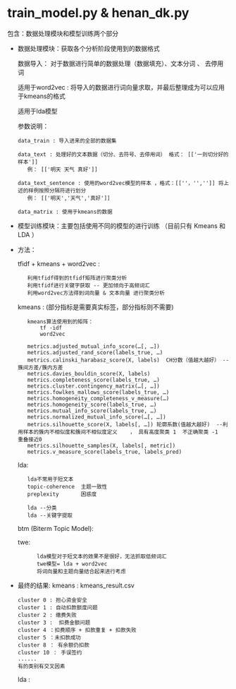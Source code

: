 
# train_model.py  & henan_dk.py 

包含：数据处理模块和模型训练两个部分

   * 数据处理模块：获取各个分析阶段使用到的数据格式

     数据导入： 对于数据进行简单的数据处理（数据填充）、文本分词 、 去停用词
     
     适用于word2vec : 将导入的数据进行词向量求取，并最后整理成为可以应用于kmeans的格式
     
     适用于lda模型

     参数说明：   
        
         data_train : 导入进来的全部的数据集
         
         data_text : 处理好的文本数据（切分、去符号、去停用词） 格式： [['一则切分好的样本']]
            例： [['明天 天气 真好']]
         
         data_text_sentence : 使用的word2vec模型的样本 ，格式：[[''，'','']] 将上述的样例按照分隔符进行划分
            例： [['明天','天气','真好']]
         
         data_matrix : 使用于kmeans的数据 
         
        
 
   * 模型训练模块：主要包括使用不同的模型的进行训练 （目前只有 Kmeans 和 LDA ）
   
   * 方法：
   
        tfidf + kmeans + word2vec :
        
            利用tfidf得到的tfidf矩阵进行聚类分析
            利用tfidf进行关键字获取 -- 更加倾向于高频词汇
            利用word2vec方法得到词向量 & 文本向量 进行聚类分析
        
        kmeans : (部分指标是需要真实标签，部分指标则不需要)
        
            kmeans算法使用到的矩阵：
                tf -idf 
                word2vec
         
            metrics.adjusted_mutual_info_score(…[, …])	
            metrics.adjusted_rand_score(labels_true, …)	
            metrics.calinski_harabasz_score(X, labels)	CH分数（值越大越好） --  簇间方差/簇内方差 
            metrics.davies_bouldin_score(X, labels)
            metrics.completeness_score(labels_true, …)	
            metrics.cluster.contingency_matrix(…[, …])	
            metrics.fowlkes_mallows_score(labels_true, …)	
            metrics.homogeneity_completeness_v_measure(…)	
            metrics.homogeneity_score(labels_true, …)	
            metrics.mutual_info_score(labels_true, …)	
            metrics.normalized_mutual_info_score(…[, …])	
            metrics.silhouette_score(X, labels[, …]) 轮廓系数(值越大越好)  --利用样本的簇内不相似度和簇间不相似度定义	， 具有高度聚类 1  不正确聚类 -1  重叠接近0
            metrics.silhouette_samples(X, labels[, metric])
            metrics.v_measure_score(labels_true, labels_pred)
         
        lda:
            
            lda不常用于短文本
            topic-coherence  主题一致性
            preplexity       困惑度
            
            lda --分类
            lda --关键字提取
        
        btm (Biterm Topic Model):
                
       
        twe:
            
               lda模型对于短文本的效果不是很好，无法抓取低频词汇 
               twe模型= lda + word2vec 
               将词向量和主题向量结合起来进行考虑
         
        
   * 最终的结果: 
      kmeans :   kmeans_result.csv 
       
         cluster 0 : 担心资金安全
         cluster 1 : 自动扣款额度问题
         cluster 2 : 缴费失败
         cluster 3 :  扣费金额问题
         cluster 4 ：扣费顺序 + 扣款重复 + 扣款失败
         cluster 5 ：未扣款成功
         cluster 8 ： 有余额仍扣款
         cluster 10 ： 手误签约
         ......
         有的类别有交叉因素 
      
       lda : 
